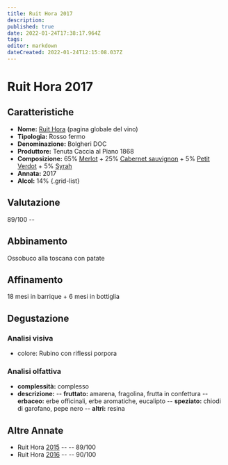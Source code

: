 ```yaml
---
title: Ruit Hora 2017
description: 
published: true
date: 2022-01-24T17:38:17.964Z
tags: 
editor: markdown
dateCreated: 2022-01-24T12:15:08.037Z
---
```


<div class="annata">

# Ruit Hora 2017

## Caratteristiche
- **Nome:** <span class="nome">[Ruit Hora](/vini/Italia/Toscana/Tenuta-Caccia-al-Piano-1868/Ruit-Hora/scheda-globale)</span> (pagina globale del vino) 
- **Tipologia:** Rosso fermo
- **Denominazione:** <span class="denominazione">Bolgheri DOC</span> 
- **Produttore:** <span class="cantina">Tenuta Caccia al Piano 1868</span> 
- **Composizione:** <span class="vitigno"> 65% [Merlot](/vitigni/Francia/bacca-nera/merlot) + 25% [Cabernet sauvignon](/vitigni/Francia/bacca-nera/cabernet-sauvignon) + 5% [Petit Verdot](/vitigni/Francia/bacca-nera/petit-verdot) + 5% [Syrah](/vitigni/Francia/bacca-nera/syrah) </span>
- **Annata:** <span class="annocorrente">2017</span>
- **Alcol:** 14%
{.grid-list}

## Valutazione

<span class="punteggio">89/100</span> -- <span class="valutazione"><span class="star-4"></span></span>

## Abbinamento
Ossobuco alla toscana con patate

## Affinamento
18 mesi in barrique + 6 mesi in bottiglia

## Degustazione

### Analisi visiva
- colore: Rubino con riflessi porpora

### Analisi olfattiva

<div class="vini vini-2017" id="Ruit-Hora"></div>
<div class="olfattiva-testo">

- **complessità:**  <span class="complessitaVino">complesso</span>
- **descrizione:** 
  -- **<span class="fruttatoInput">fruttato</span>:** amarena, fragolina, frutta in confettura
  -- **<span class="vegetaleInput">erbaceo</span>:** erbe officinali, erbe aromatiche, eucalipto
  -- **<span class="speziatoInput">speziato</span>:** chiodi di garofano, pepe nero
  -- **<span class="altriInput">altri</span>:** resina

</div>

## Altre Annate
- Ruit Hora [2015](/vini/Italia/Toscana/Tenuta-Caccia-al-Piano-1868/Ruit-Hora/2015) -- <span class="star-4"></span> -- 89/100
- Ruit Hora [2016](/vini/Italia/Toscana/Tenuta-Caccia-al-Piano-1868/Ruit-Hora/2016) -- <span class="star-4"></span> -- 90/100
  
</div>